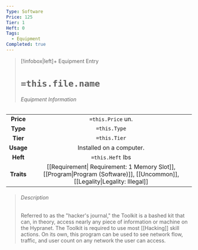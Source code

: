 ```yaml
---
Type: Software
Price: 125
Tier: 1
Heft: 0
Tags:
  - Equipment
Completed: true
---
```

> [!infobox|left]+ Equipment Entry
> # `=this.file.name`
> ###### Equipment Information
|            |                                                                      |
|:----------:|:--------------------------------------------------------------------:|
| **Price**  |                          `=this.Price` un.                           |
|  **Type**  |                             `=this.Type`                             |
|  **Tier**  |                             `=this.Tier`                             |
| **Usage**  |                       Installed on a computer.                       |
|  **Heft**  |                           `=this.Heft` lbs                           |
| **Traits** | [[Requirement\| Requirement: 1 Memory Slot]], [[Program\|Program (Software)]], [[Uncommon]], [[Legality\|Legality: Illegal]] |
> ###### *Description*
> Referred to as the "hacker's journal," the Toolkit is a bashed kit that can, in theory, access nearly any piece of information or machine on the Hypranet. The Toolkit is required to use most [[Hacking]] skill actions. On its own, this program can be used to see network flow, traffic, and user count on any network the user can access. 
